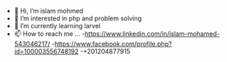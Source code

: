 - 👋 Hi, I’m islam mohmed
- 👀 I’m interested in php and problem solving
- 🌱 I’m currently learning larvel
- 📫 How to reach me ...
-https://www.linkedin.com/in/islam-mohamed-543046217/
-https://www.facebook.com/profile.php?id=100003556748192
-+201204877915
 
